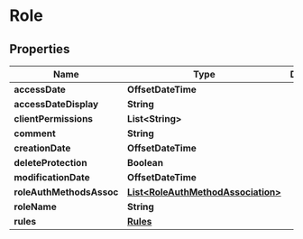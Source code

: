 

# Role


## Properties

Name | Type | Description | Notes
------------ | ------------- | ------------- | -------------
**accessDate** | **OffsetDateTime** |  |  [optional]
**accessDateDisplay** | **String** |  |  [optional]
**clientPermissions** | **List&lt;String&gt;** |  |  [optional]
**comment** | **String** |  |  [optional]
**creationDate** | **OffsetDateTime** |  |  [optional]
**deleteProtection** | **Boolean** |  |  [optional]
**modificationDate** | **OffsetDateTime** |  |  [optional]
**roleAuthMethodsAssoc** | [**List&lt;RoleAuthMethodAssociation&gt;**](RoleAuthMethodAssociation.md) |  |  [optional]
**roleName** | **String** |  |  [optional]
**rules** | [**Rules**](Rules.md) |  |  [optional]



